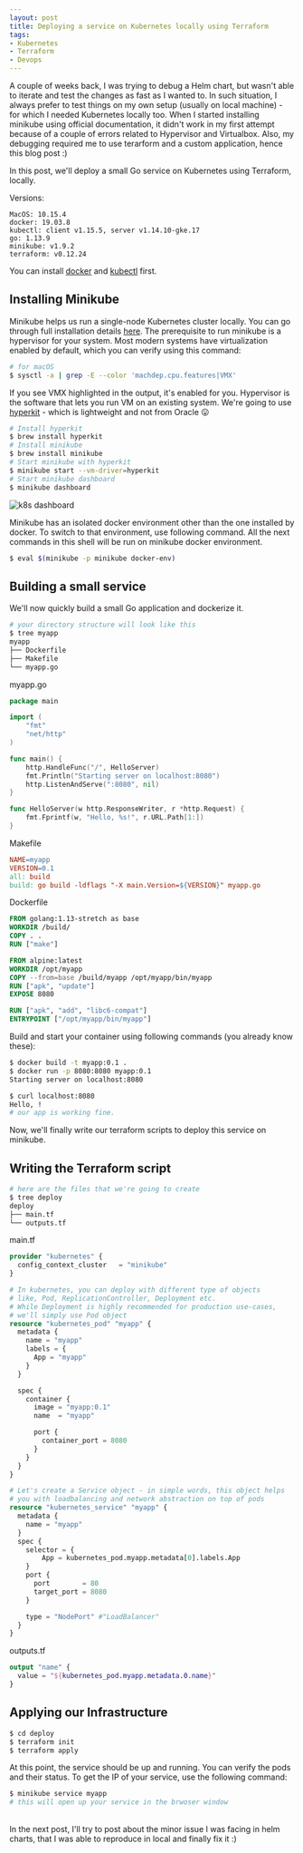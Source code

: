 ```yaml
---
layout: post
title: Deploying a service on Kubernetes locally using Terraform
tags:
- Kubernetes
- Terraform
- Devops
---
```


A couple of weeks back, I was trying to debug a Helm chart, but wasn't able to iterate and test the changes as fast as I wanted to. In such situation, I always prefer to test things on my own setup (usually on local machine) - for which I needed Kubernetes locally too. When I started installing minikube using official documentation, it didn't work in my first attempt because of a couple of errors related to Hypervisor and Virtualbox. Also, my debugging required me to use terarform and a custom application, hence this blog post :)

In this post, we'll deploy a small Go service on Kubernetes using Terraform, locally.

Versions:
```config
MacOS: 10.15.4
docker: 19.03.8
kubectl: client v1.15.5, server v1.14.10-gke.17
go: 1.13.9
minikube: v1.9.2
terraform: v0.12.24
```

You can install <a target="_blank" href="https://www.docker.com/products/docker-desktop">docker</a> and <a target="_blank" href="https://kubernetes.io/docs/tasks/tools/install-kubectl/">kubectl</a> first.


## Installing Minikube
Minikube helps us run a single-node Kubernetes cluster locally. You can go through full installation details <a target="_blank" href="https://kubernetes.io/docs/tasks/tools/install-minikube/">here</a>. The prerequisite to run minikube is a hypervisor for your system. Most modern systems have virtualization enabled by default, which you can verify using this command:

```bash
# for macOS
$ sysctl -a | grep -E --color 'machdep.cpu.features|VMX'
```
If you see VMX highlighted in the output, it's enabled for you. Hypervisor is the software that lets you run VM on an existing system. We're going to use <a href="https://github.com/moby/hyperkit" target="_blank">hyperkit</a> - which is lightweight and not from Oracle 😛


```bash
# Install hyperkit
$ brew install hyperkit
# Install minikube
$ brew install minikube
# Start minikube with hyperkit
$ minikube start --vm-driver=hyperkit
# Start minikube dashboard
$ minikube dashboard
```

<p><img class="img-responsive" src="{{ site.url }}/assets/images/k8s-dashboard.png" alt="k8s dashboard" /></p>

Minikube has an isolated docker environment other than the one installed by docker. To switch to that environment, use following command. All the next commands in this shell will be run on minikube docker environment.
```bash
$ eval $(minikube -p minikube docker-env)
```

## Building a small service
We'll now quickly build a small Go application and dockerize it.
```bash
# your directory structure will look like this
$ tree myapp
myapp
├── Dockerfile
├── Makefile
└── myapp.go
```
myapp.go
```go
package main

import (
	"fmt"
	"net/http"
)

func main() {
	http.HandleFunc("/", HelloServer)
	fmt.Println("Starting server on localhost:8080")
	http.ListenAndServe(":8080", nil)
}

func HelloServer(w http.ResponseWriter, r *http.Request) {
	fmt.Fprintf(w, "Hello, %s!", r.URL.Path[1:])
}
```

Makefile
```makefile
NAME=myapp
VERSION=0.1
all: build
build: go build -ldflags "-X main.Version=${VERSION}" myapp.go
```

Dockerfile
```dockerfile
FROM golang:1.13-stretch as base
WORKDIR /build/
COPY . .
RUN ["make"]

FROM alpine:latest
WORKDIR /opt/myapp
COPY --from=base /build/myapp /opt/myapp/bin/myapp
RUN ["apk", "update"]
EXPOSE 8080

RUN ["apk", "add", "libc6-compat"]
ENTRYPOINT ["/opt/myapp/bin/myapp"]
```

Build and start your container using following commands (you already know these):
```bash
$ docker build -t myapp:0.1 .
$ docker run -p 8080:8080 myapp:0.1
Starting server on localhost:8080

$ curl localhost:8080
Hello, !
# our app is working fine.
```
Now, we'll finally write our terraform scripts to deploy this service on minikube.


## Writing the Terraform script
```bash
# here are the files that we're going to create
$ tree deploy
deploy
├── main.tf
└── outputs.tf
```
main.tf
```terraform
provider "kubernetes" {
  config_context_cluster   = "minikube"
}

# In kubernetes, you can deploy with different type of objects
# like, Pod, ReplicationController, Deployment etc.
# While Deployment is highly recommended for production use-cases, 
# we'll simply use Pod object
resource "kubernetes_pod" "myapp" {
  metadata {
    name = "myapp"
    labels = {
      App = "myapp"
    }
  }

  spec {
    container {
      image = "myapp:0.1"
      name  = "myapp"

      port {
        container_port = 8080
      }
    }
  }
}

# Let's create a Service object - in simple words, this object helps
# you with loadbalancing and network abstraction on top of pods
resource "kubernetes_service" "myapp" {
  metadata {
    name = "myapp"
  }
  spec {
    selector = {
        App = kubernetes_pod.myapp.metadata[0].labels.App
    }
    port {
      port        = 80
      target_port = 8080
    }

    type = "NodePort" #"LoadBalancer"
  }
}
```

outputs.tf
```terraform
output "name" {
  value = "${kubernetes_pod.myapp.metadata.0.name}"
}
```



## Applying our Infrastructure
```bash
$ cd deploy
$ terraform init
$ terraform apply
```

At this point, the service should be up and running. You can verify the pods and their status. To get the IP of your service, use the following command:
```bash
$ minikube service myapp 
# this will open up your service in the brwoser window
```

<br>
In the next post, I'll try to post about the minor issue I was facing in helm charts, that I was able to reproduce in local and finally fix it :)